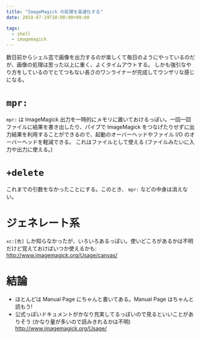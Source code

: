 ```yaml
---
title: "ImageMagick の処理を高速化する"
date: 2019-07-19T10:00:00+09:00

tags:
  - shell
  - imagemagick
---
```

数日前からシェル芸で画像を出力するのが楽しくて毎日のようにやっているのだが、画像の処理は思った以上に重く、よくタイムアウトする。
しかも強引なやり方をしているのでとてつもない長さのワンライナーが完成してウンザリな感じになる。

# `mpr:`

`mpr:` は ImageMagick 出力を一時的にメモリに置いておけるっぽい。一回一回ファイルに結果を書き出したり、パイプで ImageMagick
をつなげたりせずに出力結果を利用することができるので、起動のオーバーヘッドやファイル I/O のオーバーヘッドを軽減できる。
これはファイルとして使える (ファイルみたいに入力や出力に使える。)

# `+delete`

これまでの引数をなかったことにする。このとき、 `mpr:` などの中身は消えない。

# ジェネレート系

`xc:[色]` しか知らなかったが、いろいろあるっぽい。使いどころがあるかは不明だけど覚えておけばいつか使えるかも: http://www.imagemagick.org/Usage/canvas/



# 結論

- ほとんどは Manual Page にちゃんと書いてある。Manual Page はちゃんと読もう!
- 公式っぽいドキュメントがかなり充実してるっぽいので見るといいことがありそう
  (かなり量が多いので読みきれるかは不明) http://www.imagemagick.org/Usage/


